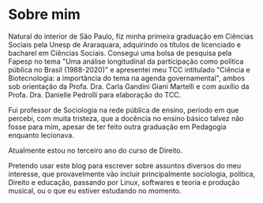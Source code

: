 # Sobre mim

Natural do interior de São Paulo, fiz minha primeira graduação em Ciências Sociais pela Unesp de Araraquara, adquirindo os títulos de licenciado e bacharel em Ciências Sociais. Consegui uma bolsa de pesquisa pela Fapesp no tema "Uma análise longitudinal da participação como política pública no Brasil (1988-2020)" e apresentei meu TCC intitulado "Ciência e Biotecnologia: a importância do tema na agenda governamental", ambos sob orientação da Profa. Dra. Carla Gandini Giani Martelli e com auxílio da Profa. Dra. Danielle Pedrolli para elaboração do TCC.

Fui professor de Sociologia na rede pública de ensino, período em que percebi, com muita tristeza, que a docência no ensino básico talvez não fosse para mim, apesar de ter feito outra graduação em Pedagogia enquanto lecionava.

Atualmente estou no terceiro ano do curso de Direito.

Pretendo usar este blog para escrever sobre assuntos diversos do meu interesse, que provavelmente vão incluir principalmente sociologia, política, Direito e educação, passando por Linux, softwares e teoria e produção musical, ou o que eu estiver estudando no momento.
